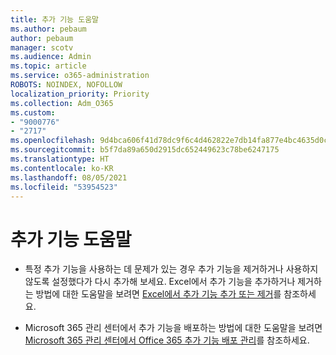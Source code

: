 ```yaml
---
title: 추가 기능 도움말
ms.author: pebaum
author: pebaum
manager: scotv
ms.audience: Admin
ms.topic: article
ms.service: o365-administration
ROBOTS: NOINDEX, NOFOLLOW
localization_priority: Priority
ms.collection: Adm_O365
ms.custom:
- "9000776"
- "2717"
ms.openlocfilehash: 9d4bca606f41d78dc9f6c4d462822e7db14fa877e4bc4635d0cfb05230541661
ms.sourcegitcommit: b5f7da89a650d2915dc652449623c78be6247175
ms.translationtype: HT
ms.contentlocale: ko-KR
ms.lasthandoff: 08/05/2021
ms.locfileid: "53954523"
---
```

# <a name="add-in-help"></a>추가 기능 도움말

- 특정 추가 기능을 사용하는 데 문제가 있는 경우 추가 기능을 제거하거나 사용하지 않도록 설정했다가 다시 추가해 보세요. Excel에서 추가 기능을 추가하거나 제거하는 방법에 대한 도움말을 보려면 [Excel에서 추가 기능 추가 또는 제거](https://support.office.com/client/0af570c4-5cf3-4fa9-9b88-403625a0b460)를 참조하세요.

- Microsoft 365 관리 센터에서 추가 기능을 배포하는 방법에 대한 도움말을 보려면 [Microsoft 365 관리 센터에서 Office 365 추가 기능 배포 관리](https://docs.microsoft.com/microsoft-365/admin/manage/manage-deployment-of-add-ins)를 참조하세요.
